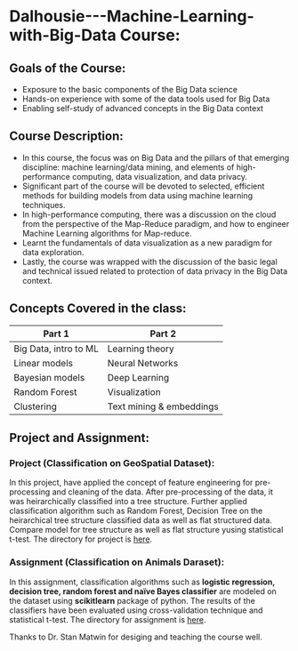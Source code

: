 # Dalhousie---Machine-Learning-with-Big-Data Course:

Goals of the Course:
--------------------

* Exposure to the basic components of the Big Data science
* Hands-on experience with some of the data tools used for Big Data
* Enabling self-study of advanced concepts in the Big Data context

Course Description:
-------------------
* In this course, the focus was on Big Data and the pillars of that emerging discipline: machine learning/data mining, and elements of high-performance computing, data visualization, and data privacy. 
* Significant part of the course will be devoted to selected, efficient methods for building models from data using machine learning techniques. 
* In high-performance computing, there was a discussion on the cloud from the perspective of the Map-Reduce paradigm, and how to engineer Machine Learning algorithms for Map-reduce.
* Learnt the fundamentals of data visualization as a new paradigm for data exploration.
* Lastly, the course was wrapped with the discussion of the basic legal and technical issued related to protection of data privacy in the Big Data context.

Concepts Covered in the class:
------------------------------

| Part 1                | Part 2                   |
| --------------------- | ------------------------ | 
| Big Data, intro to ML | Learning theory          |
| Linear models         | Neural Networks          |
| Bayesian models       | Deep Learning            |
| Random Forest         | Visualization            |
| Clustering            | Text mining & embeddings |

Project and Assignment:
-----------------------

### Project (Classification on GeoSpatial Dataset):

In this project, have applied the concept of feature engineering for pre-processing and cleaning of the data.  After pre-processing of the data, it was heirarchically classified into a tree structure. Further applied classification algorithm such as Random Forest, Decision Tree on the heirarchical tree structure classified data as well as flat structured data. Compare model for tree structure as well as flat structure yusing statistical t-test. The directory for project is [here](https://github.com/dalalbhargav07/Dalhousie---Machine-Learning-with-Big-Data/tree/master/Project%20-%20GeoSpatial%20Data%20Classification).

### Assignment (Classification on Animals Daraset):

In this assignment, classification algorithms such as **logistic regression, decision tree, random forest and
naïve Bayes classifier** are modeled on the dataset using **scikitlearn** package of python. The results of the classifiers have been evaluated using cross-validation technique and statistical t-test. The directory for assignment is [here](https://github.com/dalalbhargav07/Dalhousie---Machine-Learning-with-Big-Data/tree/master/Assignment%201%20-%20Animal%20Dataset%20Classification).

Thanks to Dr. Stan Matwin for desiging and teaching the course well.
